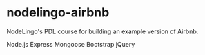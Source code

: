 nodelingo-airbnb
================

NodeLingo's PDL course for building an example version of Airbnb.

Node.js
Express
Mongoose
Bootstrap
jQuery

